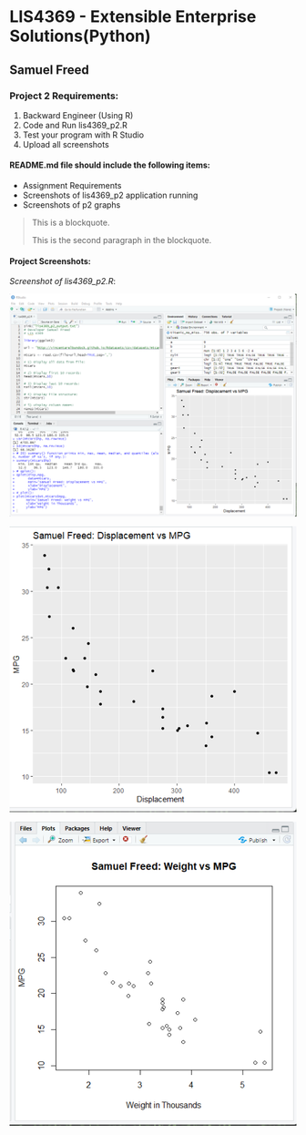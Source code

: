 
# LIS4369 - Extensible Enterprise Solutions(Python)

## Samuel Freed

### Project 2 Requirements:

1. Backward Engineer (Using R) 
2. Code and Run lis4369_p2.R
3. Test your program with R Studio
4. Upload all screenshots

#### README.md file should include the following items:

* Assignment Requirements
* Screenshots of lis4369_p2 application running
* Screenshots of p2 graphs

> This is a blockquote.
> 
> This is the second paragraph in the blockquote.

#### Project Screenshots:

*Screenshot of lis4369_p2.R*:

![R Studio Screenshot](img/lis4369_p2_1.png)

![R Studio Screenshot](img/lis4369_p2_2.png)

![R Studio Screenshot](img/lis4369_p2_3.png)
